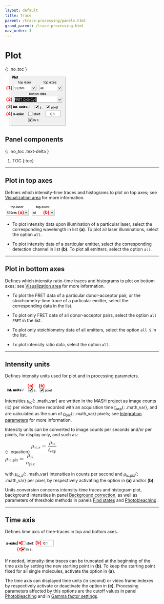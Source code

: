 ```yaml
---
layout: default
title: Trace
parent: /trace-processing/panels.html
grand_parent: /trace-processing.html
nav_order: 3
---
```


# Plot
{: .no_toc }

<a href="../../assets/images/gui/TP-panel-plot.png"><img src="../../assets/images/gui/TP-panel-plot.png" style="max-width: 200px;"/></a>


## Panel components
{: .no_toc .text-delta }

1. TOC
{:toc}


---

## Plot in top axes

Defines which intensity-time traces and histograms to plot on top axes; see 
[Visualization area](area-visualization.html) for more information.

<a href="../../assets/images/gui/TP-panel-plot-top.png"><img src="../../assets/images/gui/TP-panel-plot-top.png" style="max-width: 165px;"/></a>

* To plot intensity data upon illumination of a particular laser, select the corresponding wavelength in list **(a)**. 
To plot all laser illuminations, select the option `all`.

* To plot intensity data of a particular emitter, select the corresponding detection channel in list **(b)**.
To plot all emitters, select the option `all`.


---

## Plot in bottom axes

Defines which intensity ratio-time traces and histograms to plot on bottom axes; see 
[Visualization area](area-visualization.html) for more information.

* To plot the FRET data of a particular donor-acceptor pair, or the stoichiometry-time trace of a particular emitter, select the corresponding data in the list. 

* To plot only FRET data of all donor-acceptor pairs, select the option `all FRET` in the list.

* To plot only stoichiometry data of all emitters, select the option `all S` in the list.

* To plot intensity ratio data, select the option `all`.


---

## Intensity units

Defines intensity units used for plot and in processing parameters.

<a href="../../assets/images/gui/TP-panel-plot-intunits.png"><img src="../../assets/images/gui/TP-panel-plot-intunits.png" style="max-width: 158px;"/></a>

Intensities 
[*&#956;*<sub>ic</sub>](){: .math_var} are written in the MASH project as image counts (ic) per video frame recorded with an acquisition time 
[*t*<sub>exp</sub>](){: .math_var}, and are calculated as the sum of 
[*n*<sub>pix</sub>](){: .math_var} pixels; see
[Integration parameters](../../video-processing/panels/panel-intensity-integration.html#integration-parameters) for more information.

Intensity units can be converted to image counts per seconds and/or per pixels, for display only, and such as:

{: .equation}
<img src="../../assets/images/equations/TP-eq-units-01.gif" alt="\mu_{\textup{ic,s}} = \frac{\mu_{\textup{ic}}}{t_{\textup{exp}}}"><br>
<img src="../../assets/images/equations/TP-eq-units-02.gif" alt="\mu_{\textup{ic,pix}} = \frac{\mu_{\textup{ic}}}{n_{\textup{pix}}}">

with 
[*&#956;*<sub>ic,s</sub>](){: .math_var} intensities in counts per second  and 
[*&#956;*<sub>ic,pix</sub>](){: .math_var} per pixel, by respectively activating the option in **(a)** and/or **(b)**.

Units conversion concerns intensity-time traces and histogram plot, background intensities in panel 
[Background correction](panel-background-correction.html), as well as parameters of threshold methods in panels 
[Find states](panel-find-states.html) and 
[Photobleaching](panel-photobleaching.html).


---

## Time axis

Defines time axis of time-traces in top and bottom axes.

<a href="../../assets/images/gui/TP-panel-plot-xaxis.png"><img src="../../assets/images/gui/TP-panel-plot-xaxis.png" style="max-width: 165px;"/></a>

If needed, intensity-time traces can be truncated at the beginning of the time axis by setting the new starting point in **(b)**. 
To keep the starting point fixed for all single molecules, activate the option in **(a)**.

The time axis can displayed time units (in second) or video frame indexes by respectively activate or deactivate the option in **(c)**. 
Processing parameters affected by this options are the cutoff values in panel 
[Photobleaching](panel-photobleaching.html) and in 
[Gamma factor settings](panel-factor-corrections#gamma-factor-settings).



